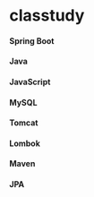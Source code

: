 # classtudy
#### Spring Boot
#### Java
#### JavaScript
#### MySQL
#### Tomcat
#### Lombok
#### Maven
#### JPA
